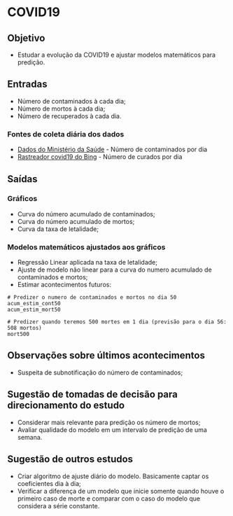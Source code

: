 # COVID19

## Objetivo

- Estudar a evolução da COVID19 e ajustar modelos matemáticos para predição.

## Entradas
- Número de contaminados à cada dia;
- Número de mortos à cada dia;
- Número de recuperados à cada dia.

### Fontes de coleta diária dos dados

- [Dados do Ministério da Saúde](https://covid.saude.gov.br/) - Número de contaminados por dia
- [Rastreador covid19 do Bing](https://www.bing.com/covid/local/brazil?vert=graph) - Número de curados por dia


## Saídas
### Gráficos
- Curva do número acumulado de contaminados;
- Curva do número acumulado de mortos;
- Curva da taxa de letalidade;


### Modelos matemáticos ajustados aos gráficos
- Regressão Linear aplicada na taxa de letalidade;
- Ajuste de modelo não linear para a curva do numero acumulado de contaminados e mortos;
- Estimar acontecimentos futuros:
``` 
# Predizer o numero de contaminados e mortos no dia 50
acum_estim_cont50
acum_estim_mort50

# Predizer quando teremos 500 mortes em 1 dia (previsão para o dia 56: 508 mortos)
mort500
```
## Observações sobre últimos acontecimentos

- Suspeita de subnotificação do número de contaminados;


## Sugestão de tomadas de decisão para direcionamento do estudo
- Considerar mais relevante para predição os número de mortos;
- Avaliar qualidade do modelo em um intervalo de predição de uma semana.

## Sugestão de outros estudos

- Criar algoritmo de ajuste diário do modelo. Basicamente captar os coeficientes dia à dia;
- Verificar a diferença de um modelo que inicie somente quando houve o primeiro caso de morte e comparar com o caso do modelo que considera a série constante.
